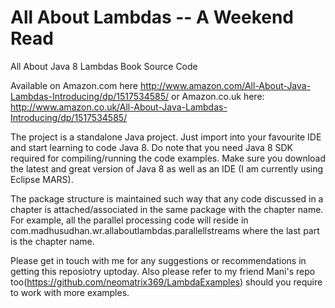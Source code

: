 # All About Lambdas -- A Weekend Read
All About Java 8 Lambdas Book Source Code

Available on Amazon.com here http://www.amazon.com/All-About-Java-Lambdas-Introducing/dp/1517534585/
or Amazon.co.uk here:        http://www.amazon.co.uk/All-About-Java-Lambdas-Introducing/dp/1517534585/

The project is a standalone Java project. Just import into your favourite IDE and start learning to code Java 8. Do note that you need Java 8 SDK required for compiling/running the code examples. Make sure you download the latest and great version of Java 8 as well as an IDE (I am currently using Eclipse MARS).

The package structure is maintained such way that any code discussed in a chapter is attached/associated in the same package with the chapter name. For example, all the parallel processing code will reside in com.madhusudhan.wr.allaboutlambdas.parallellstreams where the last part is the chapter name.

Please get in touch with me for any suggestions or recommendations in getting this reposiotry uptoday. Also please refer to my friend Mani's repo too(https://github.com/neomatrix369/LambdaExamples) should you require to work with more examples.

